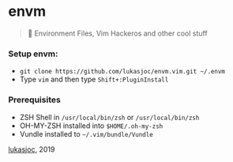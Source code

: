 # envm

> 🍕 Environment Files, Vim Hackeros and other cool stuff

### Setup envm:
- ``git clone https://github.com/lukasjoc/envm.vim.git ~/.envm``
- Type ``vim`` and then type ``Shift+:PluginInstall``
### Prerequisites
- ZSH Shell in ``/usr/local/bin/zsh`` or ``/usr/local/bin/zsh``
- OH-MY-ZSH installed into ``$HOME/.oh-my-zsh``
- Vundle installed to ``~/.vim/bundle/Vundle``


[lukasjoc](https://lukasjoc.com), 2019
